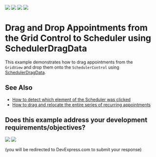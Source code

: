 <!-- default badges list -->
![](https://img.shields.io/endpoint?url=https://codecentral.devexpress.com/api/v1/VersionRange/128634708/24.2.1%2B)
[![](https://img.shields.io/badge/Open_in_DevExpress_Support_Center-FF7200?style=flat-square&logo=DevExpress&logoColor=white)](https://supportcenter.devexpress.com/ticket/details/T179722)
[![](https://img.shields.io/badge/📖_How_to_use_DevExpress_Examples-e9f6fc?style=flat-square)](https://docs.devexpress.com/GeneralInformation/403183)
[![](https://img.shields.io/badge/💬_Leave_Feedback-feecdd?style=flat-square)](#does-this-example-address-your-development-requirementsobjectives)
<!-- default badges end -->
# Drag and Drop Appointments from the Grid Control to Scheduler using SchedulerDragData

This example demonstrates how to drag appointments from the `GridView` and drop them onto the `SchedulerControl` using [SchedulerDragData](https://docs.devexpress.com/CoreLibraries/DevExpress.XtraScheduler.SchedulerDragData).


## See Also

* [How to detect which element of the Scheduler was clicked](https://www.devexpress.com/Support/Center/p/E71)
* [How to drag and relocate the entire series of recurring appointments](https://www.devexpress.com/Support/Center/p/E162)


<!-- feedback -->
## Does this example address your development requirements/objectives?

[<img src="https://www.devexpress.com/support/examples/i/yes-button.svg"/>](https://www.devexpress.com/support/examples/survey.xml?utm_source=github&utm_campaign=winforms-scheduler-drag-drop-appointments-from-grid&~~~was_helpful=yes) [<img src="https://www.devexpress.com/support/examples/i/no-button.svg"/>](https://www.devexpress.com/support/examples/survey.xml?utm_source=github&utm_campaign=winforms-scheduler-drag-drop-appointments-from-grid&~~~was_helpful=no)

(you will be redirected to DevExpress.com to submit your response)
<!-- feedback end -->
